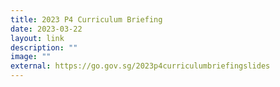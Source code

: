 ```yaml
---
title: 2023 P4 Curriculum Briefing
date: 2023-03-22
layout: link
description: ""
image: ""
external: https://go.gov.sg/2023p4curriculumbriefingslides
---
```

